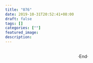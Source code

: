 ```yaml
---
title: "076"
date: 2019-10-31T20:52:41+08:00
draft: false
tags: []
categories: [""]
featured_image: 
description: 
---
```

<!-- 
<img alt="" src="https://mogeko.github.io/blog-images/r/076/" >
<span class="spoiler" ></span>
&emsp;&emsp;
 -->









<br>

<center>  ·End·  </center>